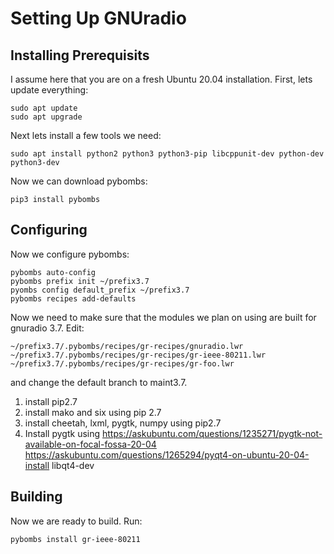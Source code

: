# Setting Up GNUradio


## Installing Prerequisits
I assume here that you are on a fresh Ubuntu 20.04 installation. First, lets
update everything:

```
sudo apt update
sudo apt upgrade
```

Next lets install a few tools we need:

```
sudo apt install python2 python3 python3-pip libcppunit-dev python-dev python3-dev
```

Now we can download pybombs:

```
pip3 install pybombs
```

## Configuring
Now we configure pybombs:

```
pybombs auto-config
pybombs prefix init ~/prefix3.7
pyombs config default_prefix ~/prefix3.7
pybombs recipes add-defaults
```

Now we need to make sure that the modules we plan on using are built for
gnuradio 3.7. Edit:

```
~/prefix3.7/.pybombs/recipes/gr-recipes/gnuradio.lwr
~/prefix3.7/.pybombs/recipes/gr-recipes/gr-ieee-80211.lwr
~/prefix3.7/.pybombs/recipes/gr-recipes/gr-foo.lwr
```

and change the default branch to maint3.7.



1. install pip2.7
2. install mako and six using pip 2.7
3. install cheetah, lxml, pygtk, numpy using pip2.7
3. Install pygtk using https://askubuntu.com/questions/1235271/pygtk-not-available-on-focal-fossa-20-04
https://askubuntu.com/questions/1265294/pyqt4-on-ubuntu-20-04-install
 libqt4-dev



## Building
Now we are ready to build. Run:

```
pybombs install gr-ieee-80211
```


